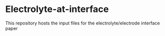 # Electrolyte-at-interface
This repository hosts the input files for the electrolyte/electrode interface paper
